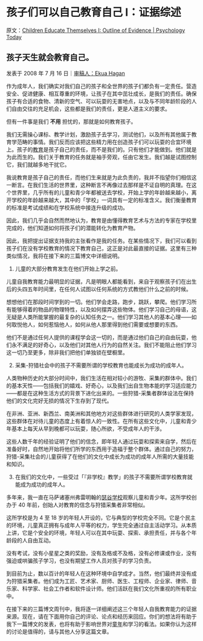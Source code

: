 # 孩子们可以自己教育自己 I：证据综述

原文：[Children Educate Themselves I: Outline of Evidence | Psychology Today](https://www.psychologytoday.com/us/blog/freedom-learn/200807/children-educate-themselves-i-outline-evidence)

## 孩子天生就会教育自己。

发表于 2008 年 7 月 16 日｜[审稿人：Ekua Hagan](https://www.psychologytoday.com/us/docs/editorial-process)

作为成年人，我们确实对我们自己的孩子和全世界的孩子们都负有一定责任。营造安全、促进健康、相互尊重的环境，让孩子在其中茁壮成长，是我们的责任。确保孩子有合适的食物、清新的空气、可以玩耍的无害地点，以及与不同年龄阶段的人们自由交往的充足机会，这些都是我们的责任，更是人道主义的要求。

但有一件事是我们 **不用** 担忧的，那就是如何教育孩子。

我们无需操心课标、教学计划，激励孩子去学习，测试他们，以及所有其他属于教育学范畴的事情。我们反而应该把这些精力用在创造孩子们可以玩耍的合宜环境上。孩子的[教育](https://www.psychologytoday.com/us/basics/education)是孩子自己的责任，而不是我们的。只有他们才能做到。他们就是为此而生的。我们关于教育的任务就是袖手旁观，任由它发生。我们越是试图控制它，我们就越多地干扰它。

我说教育是孩子自己的责任，而他们生来就是为此负责的，我并不指望你们相信这一断言。在我们生活的世界里，这种断言不再像过去那样是不证自明的真理。在这个世界里，几乎所有的儿童和青少年都被送去学校，开始上学的年龄越来越小，离开学校的年龄越来越大，其中的「学校」一词具有一定的标准含义。我们衡量教育的标准是考试成绩和在学校系统中接连升级的成功。

因此，我们几乎会自然而然地认为，教育是由懂得教育艺术与方法的专家在学校里完成的，他们知道如何将孩子们的潜能转化为教育产物。

因此，我把提出证据支持我的主张看作是我的任务。在某些情况下，我们可以看到孩子们在没有学校教育的情况下教育自己，这正是对此最直接的证据。这里有三种类似情况，我将在接下来的三篇博文中详细说明。

1. 儿童的大部分教育发生在他们开始上学之前。

儿童自我教育能力最明显的证据，凡是明眼人都能看到，来自于观察孩子们在出生后的头四五年时间里，在任何人试图以任何系统的方式教他们什么之前的时候。

想想他们在那段时间学到的一切。他们学会走路，跑步，跳跃，攀爬。他们学习所有能够得着的物品的物理特性，以及如何摆弄这些物体。他们学习自己的母语，这无疑是人类所能掌握的最复杂的认知任务之一。他们学习其他人的基本心理——如何取悦他人，如何惹恼他人，如何从他人那里得到他们需要或想要的东西。

他们不是通过任何人提供的课程学会这一切的，而是通过他们自己的自由玩耍，他们永不满足的好奇心，以及他们对其他人行为的自然关注。我们不能阻止他们学习这一切乃至更多，除非我们把他们单独锁在壁橱里。

2. 采集-狩猎社会中的孩子不需要所谓的学校教育也能成长为成功的成年人。

人类物种历史的大部分时间中，我们生活在相对较小的游牧、采集的群体中。我们的基本天性——包括我们的嬉戏、好奇心，以及我们出自生物本能的学习适应能力——都是在这种生活方式的背景下进化出来的。一些狩猎-采集者群体设法在保持他们的文化完好无损的情况下生存到了现代。

在非洲、亚洲、新西兰、南美洲和其他地方对这些群体进行研究的人类学家发现，这些群体在对待儿童的态度上有着惊人的一致性。在所有这些文化中，儿童和青少年基本上每天从早到晚都可以玩耍，随心所欲，不受成年人的干涉。

这些人数千年的经验证明了他们的信念，即年轻人通过玩耍和探索来自学，然后在准备好时，自然地开始将他们所学的东西用于造福于整个群体。通过自己的努力，狩猎-采集社会的儿童获得了在他们的文化中成长为成功的成年人所需的大量技能和知识。

3. 在我们的文化中，一些受过「『非学校』教学」的孩子不需要所谓学校教育就能成为成功的成年人。

多年来，我一直在马萨诸塞州弗雷明翰的[瑟谷学校](http://www.sudval.org/)观察儿童和青少年。这所学校创办于 40 年前，创始人对教育的信念与狩猎采集者非常相似。

这所学校是为 4 至 18 岁的年轻人开设的，它与典型的学校完全不同。它是个民主的环境，儿童真正拥有与成年人平等的权力，学生完全通过自主活动学习。从本质上讲，它是个安全的环境，年轻人可以在其中玩耍、探索、承担责任，并与各个年龄段的人自由互动。

没有考试，没有小星星之类的奖励，没有及格或不及格，没有必修课或作业，没有强迫或哄骗孩子学习，也没有期望工作人员对孩子的学习负责。

到目前为止，数以百计的年轻人在这种环境中自学成才。当然，他们最终并没有成为狩猎采集者。他们成为工匠、艺术家、厨师、医生、工程师、企业家、律师、音乐家、科学家、社会工作者和软件设计师。他们活跃在我们文化所重视的所有职业中。

在接下来的三篇博文周刊中，我将逐一详细阐述这三个年轻人自我教育能力的证据来源。现在，请在下面用你自己的评论、论点和经历来回应。你们的想法将有助于我下一篇博文的发表，也将有助于影响世界对[童年](https://www.psychologytoday.com/us/basics/child-development)和学习的看法。如果你认为这样的讨论是值得的，请与其他人分享这篇文章。